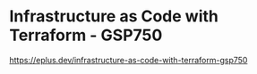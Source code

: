 # Infrastructure as Code with Terraform - GSP750

<https://eplus.dev/infrastructure-as-code-with-terraform-gsp750>
